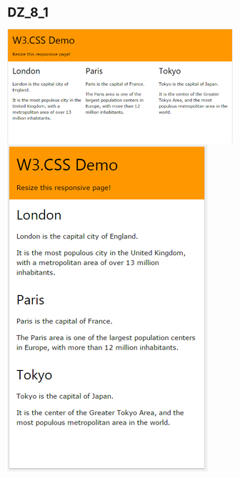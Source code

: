 # DZ_8_1
![rezultat](https://github.com/tori190386/DZ_8_1/blob/master/img/1.PNG)
![rezultat](https://github.com/tori190386/DZ_8_1/blob/master/img/2.PNG)
